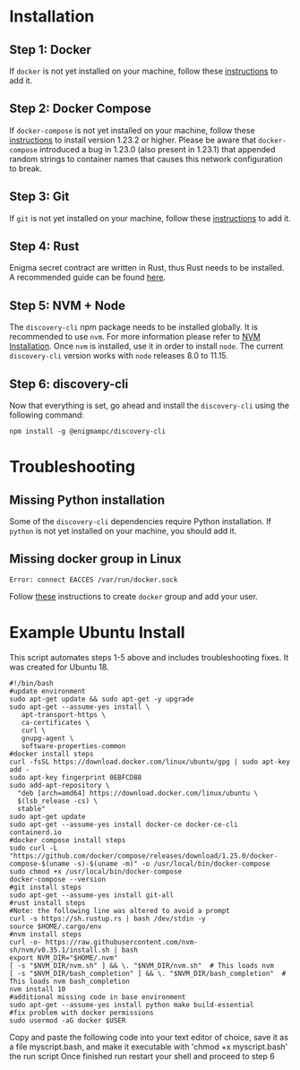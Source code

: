 # Installation

## Step 1: Docker
If `docker` is not yet installed on your machine, follow these [instructions](https://docs.docker.com/install/) to add it. 

## Step 2: Docker Compose
If `docker-compose` is not yet installed on your machine, follow these [instructions](https://docs.docker.com/compose/install/) to install version 1.23.2 or higher. Please be aware that `docker-compose` introduced a bug in 1.23.0 (also present in 1.23.1) that appended random strings to container names that causes this network configuration to break. 

## Step 3: Git
If `git` is not yet installed on your machine, follow these [instructions](https://git-scm.com/book/en/v2/Getting-Started-Installing-Git) to add it. 

## Step 4: Rust
Enigma secret contract are written in Rust, thus Rust needs to be installed. A recommended guide can be found [here](https://doc.rust-lang.org/book/ch01-01-installation.html).  

## Step 5: NVM + Node
The `discovery-cli` npm package needs to be installed globally. It is recommended to use `nvm`. For more information please refer to [NVM Installation](https://github.com/nvm-sh/nvm). Once `nvm` is installed, use it in order to install `node`. The current `discovery-cli` version works with `node` releases 8.0 to 11.15. 

## Step 6: discovery-cli
Now that everything is set, go ahead and install the `discovery-cli` using the following command:
 
```
npm install -g @enigmampc/discovery-cli
```

# Troubleshooting

## Missing Python installation
Some of the `discovery-cli` dependencies require Python installation. 
If `python` is not yet installed on your machine, you should add it. 

## Missing docker group in Linux
```
Error: connect EACCES /var/run/docker.sock
```
Follow [these](https://docs.docker.com/install/linux/linux-postinstall/) instructions to create `docker` group and add your user.

# Example Ubuntu Install
This script automates steps 1-5 above and includes troubleshooting fixes. It was created for Ubuntu 18. 
```
#!/bin/bash
#update environment
sudo apt-get update && sudo apt-get -y upgrade
sudo apt-get --assume-yes install \
   apt-transport-https \
   ca-certificates \
   curl \
   gnupg-agent \
   software-properties-common 
#docker install steps
curl -fsSL https://download.docker.com/linux/ubuntu/gpg | sudo apt-key add -
sudo apt-key fingerprint 0EBFCD88
sudo add-apt-repository \
  "deb [arch=amd64] https://download.docker.com/linux/ubuntu \
  $(lsb_release -cs) \
  stable"
sudo apt-get update
sudo apt-get --assume-yes install docker-ce docker-ce-cli containerd.io
#docker compose install steps
sudo curl -L "https://github.com/docker/compose/releases/download/1.25.0/docker-compose-$(uname -s)-$(uname -m)" -o /usr/local/bin/docker-compose
sudo chmod +x /usr/local/bin/docker-compose
docker-compose --version
#git install steps
sudo apt-get --assume-yes install git-all
#rust install steps
#Note: the following line was altered to avoid a prompt
curl -s https://sh.rustup.rs | bash /dev/stdin -y
source $HOME/.cargo/env
#nvm install steps
curl -o- https://raw.githubusercontent.com/nvm-sh/nvm/v0.35.1/install.sh | bash
export NVM_DIR="$HOME/.nvm"
[ -s "$NVM_DIR/nvm.sh" ] && \. "$NVM_DIR/nvm.sh"  # This loads nvm
[ -s "$NVM_DIR/bash_completion" ] && \. "$NVM_DIR/bash_completion"  # This loads nvm bash_completion
nvm install 10
#additional missing code in base environment
sudo apt-get --assume-yes install python make build-essential
#fix problem with docker permissions
sudo usermod -aG docker $USER
```
Copy and paste the following code into your text editor of choice, save it as a file myscript.bash, and make it executable with 
'chmod +x myscript.bash' the run script
Once finished run restart your shell and proceed to step 6
